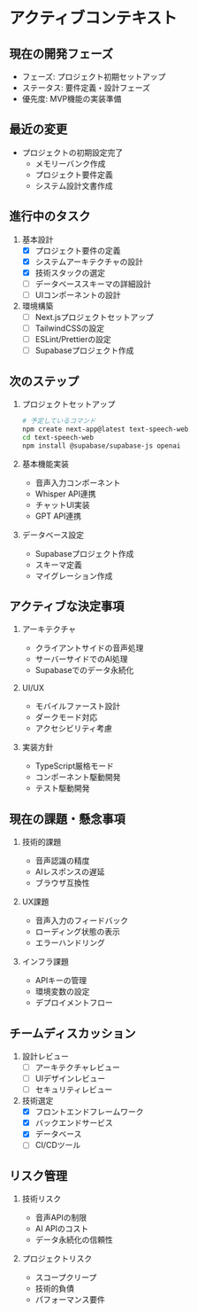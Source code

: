 # アクティブコンテキスト

## 現在の開発フェーズ
- フェーズ: プロジェクト初期セットアップ
- ステータス: 要件定義・設計フェーズ
- 優先度: MVP機能の実装準備

## 最近の変更
- プロジェクトの初期設定完了
  - メモリーバンク作成
  - プロジェクト要件定義
  - システム設計文書作成

## 進行中のタスク
1. 基本設計
   - [x] プロジェクト要件の定義
   - [x] システムアーキテクチャの設計
   - [x] 技術スタックの選定
   - [ ] データベーススキーマの詳細設計
   - [ ] UIコンポーネントの設計

2. 環境構築
   - [ ] Next.jsプロジェクトセットアップ
   - [ ] TailwindCSSの設定
   - [ ] ESLint/Prettierの設定
   - [ ] Supabaseプロジェクト作成

## 次のステップ
1. プロジェクトセットアップ
   ```bash
   # 予定しているコマンド
   npm create next-app@latest text-speech-web
   cd text-speech-web
   npm install @supabase/supabase-js openai
   ```

2. 基本機能実装
   - 音声入力コンポーネント
   - Whisper API連携
   - チャットUI実装
   - GPT API連携

3. データベース設定
   - Supabaseプロジェクト作成
   - スキーマ定義
   - マイグレーション作成

## アクティブな決定事項
1. アーキテクチャ
   - クライアントサイドの音声処理
   - サーバーサイドでのAI処理
   - Supabaseでのデータ永続化

2. UI/UX
   - モバイルファースト設計
   - ダークモード対応
   - アクセシビリティ考慮

3. 実装方針
   - TypeScript厳格モード
   - コンポーネント駆動開発
   - テスト駆動開発

## 現在の課題・懸念事項
1. 技術的課題
   - 音声認識の精度
   - AIレスポンスの遅延
   - ブラウザ互換性

2. UX課題
   - 音声入力のフィードバック
   - ローディング状態の表示
   - エラーハンドリング

3. インフラ課題
   - APIキーの管理
   - 環境変数の設定
   - デプロイメントフロー

## チームディスカッション
1. 設計レビュー
   - [ ] アーキテクチャレビュー
   - [ ] UIデザインレビュー
   - [ ] セキュリティレビュー

2. 技術選定
   - [x] フロントエンドフレームワーク
   - [x] バックエンドサービス
   - [x] データベース
   - [ ] CI/CDツール

## リスク管理
1. 技術リスク
   - 音声APIの制限
   - AI APIのコスト
   - データ永続化の信頼性

2. プロジェクトリスク
   - スコープクリープ
   - 技術的負債
   - パフォーマンス要件
